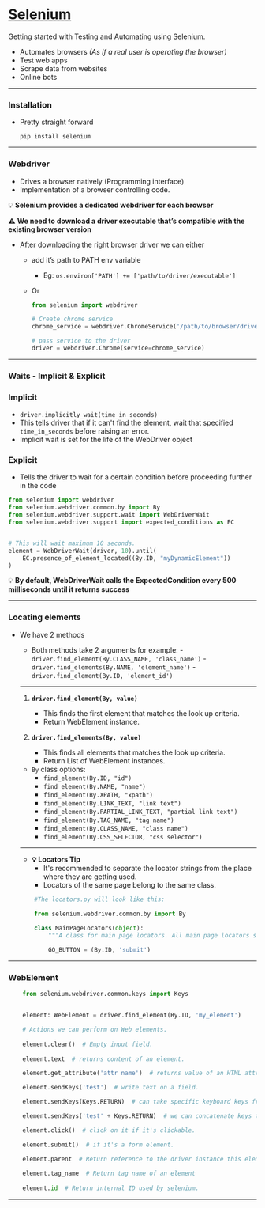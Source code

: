 
# [Selenium](https://selenium-python.readthedocs.io/api.html)
Getting started with Testing and Automating using Selenium.

- Automates browsers *(As if a real user is operating the browser)*
- Test web apps
- Scrape data from websites
- Online bots

---

### **Installation**

- Pretty straight forward
    
    `pip install selenium`
    

---

### **Webdriver**

- Drives a browser natively (Programming interface)
- Implementation of a browser controlling code.

💡 **Selenium provides a dedicated webdriver for each browser**

⚠️ **We need to download a driver executable that’s compatible with the existing browser version**

- After downloading the right browser driver we can either
    - add it’s path to PATH env variable
        - Eg: `os.environ['PATH'] += ['path/to/driver/executable']`
    - Or
        
        ```python
        from selenium import webdriver
        
        # Create chrome service
        chrome_service = webdriver.ChromeService('/path/to/browser/driver')
        
        # pass service to the driver
        driver = webdriver.Chrome(service=chrome_service)
        ```
        

---

### Waits - Implicit & Explicit

### Implicit
- `driver.implicitly_wait(time_in_seconds)`
- This tells driver that if it can't find the element, wait that specified `time_in_seconds` before raising an error.
- Implicit wait is set for the life of the WebDriver object

### Explicit
- Tells the driver to wait for a certain condition before proceeding further in the code
```python 
from selenium import webdriver
from selenium.webdriver.common.by import By
from selenium.webdriver.support.wait import WebDriverWait
from selenium.webdriver.support import expected_conditions as EC


# This will wait maximum 10 seconds.
element = WebDriverWait(driver, 10).until(
    EC.presence_of_element_located((By.ID, "myDynamicElement"))
)

```
💡 **By default, WebDriverWait calls the ExpectedCondition every 500 milliseconds until it returns success**

---
### Locating elements
- We have 2 methods
    - Both methods take 2 arguments for example: 
            - `driver.find_element(By.CLASS_NAME, 'class_name')`
            - `driver.find_elements(By.NAME, 'element_name')`
            - `driver.find_element(By.ID, 'element_id')`
    ---
    1. **`driver.find_element(By, value)`**
        - This finds the first element that matches the look up criteria.
        - Return WebElement instance.

    2. **`driver.find_elements(By, value)`**
        - This finds all elements that matches the look up criteria.
        - Return List of WebElement instances.

    - `By` class options:
        - `find_element(By.ID, "id")`
        - `find_element(By.NAME, "name")`
        - `find_element(By.XPATH, "xpath")`
        - `find_element(By.LINK_TEXT, "link text")`
        - `find_element(By.PARTIAL_LINK_TEXT, "partial link text")`
        - `find_element(By.TAG_NAME, "tag name")`
        - `find_element(By.CLASS_NAME, "class name")`
        - `find_element(By.CSS_SELECTOR, "css selector")`

    ---
    - **💡 Locators Tip**
        - It's recommended to separate the locator strings from the place where they are getting used.
        - Locators of the same page belong to the same class.
    ```python
        #The locators.py will look like this:
        
        from selenium.webdriver.common.by import By

        class MainPageLocators(object):
            """A class for main page locators. All main page locators should come here"""

            GO_BUTTON = (By.ID, 'submit')

    ```
---

### WebElement 
```python
    from selenium.webdriver.common.keys import Keys


    element: WebElement = driver.find_element(By.ID, 'my_element')

    # Actions we can perform on Web elements.
    
    element.clear()  # Empty input field.
    
    element.text  # returns content of an element.

    element.get_attribute('attr name')  # returns value of an HTML attribute.

    element.sendKeys('test')  # write text on a field.

    element.sendKeys(Keys.RETURN)  # can take specific keyboard keys from `Keys` class.

    element.sendKeys('test' + Keys.RETURN)  # we can concatenate keys to a string.

    element.click()  # click on it if it's clickable.

    element.submit()  # if it's a form element.

    element.parent  # Return reference to the driver instance this element was found from.
    
    element.tag_name  # Return tag name of an element 
    
    element.id  # Return internal ID used by selenium.

```
---
